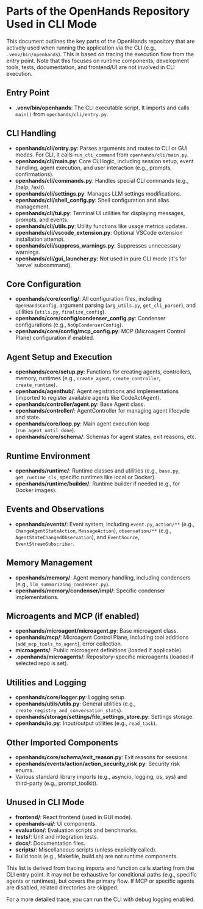 # Parts of the OpenHands Repository Used in CLI Mode

This document outlines the key parts of the OpenHands repository that are actively used when running the application via the CLI (e.g., `.venv/bin/openhands`). This is based on tracing the execution flow from the entry point. Note that this focuses on runtime components; development tools, tests, documentation, and frontend/UI are not involved in CLI execution.

## Entry Point
- **.venv/bin/openhands**: The CLI executable script. It imports and calls `main()` from `openhands/cli/entry.py`.

## CLI Handling
- **openhands/cli/entry.py**: Parses arguments and routes to CLI or GUI modes. For CLI, it calls `run_cli_command` from `openhands/cli/main.py`.
- **openhands/cli/main.py**: Core CLI logic, including session setup, event handling, agent execution, and user interaction (e.g., prompts, confirmations).
- **openhands/cli/commands.py**: Handles special CLI commands (e.g., /help, /exit).
- **openhands/cli/settings.py**: Manages LLM settings modifications.
- **openhands/cli/shell_config.py**: Shell configuration and alias management.
- **openhands/cli/tui.py**: Terminal UI utilities for displaying messages, prompts, and events.
- **openhands/cli/utils.py**: Utility functions like usage metrics updates.
- **openhands/cli/vscode_extension.py**: Optional VSCode extension installation attempt.
- **openhands/cli/suppress_warnings.py**: Suppresses unnecessary warnings.
- **openhands/cli/gui_launcher.py**: Not used in pure CLI mode (it's for 'serve' subcommand).

## Core Configuration
- **openhands/core/config/**: All configuration files, including `OpenHandsConfig`, argument parsing (`arg_utils.py`, `get_cli_parser`), and utilities (`utils.py`, `finalize_config`).
- **openhands/core/config/condenser_config.py**: Condenser configurations (e.g., `NoOpCondenserConfig`).
- **openhands/core/config/mcp_config.py**: MCP (Microagent Control Plane) configuration if enabled.

## Agent Setup and Execution
- **openhands/core/setup.py**: Functions for creating agents, controllers, memory, runtimes (e.g., `create_agent`, `create_controller`, `create_runtime`).
- **openhands/agenthub/**: Agent registrations and implementations (imported to register available agents like CodeActAgent).
- **openhands/controller/agent.py**: Base Agent class.
- **openhands/controller/**: AgentController for managing agent lifecycle and state.
- **openhands/core/loop.py**: Main agent execution loop (`run_agent_until_done`).
- **openhands/core/schema/**: Schemas for agent states, exit reasons, etc.

## Runtime Environment
- **openhands/runtime/**: Runtime classes and utilities (e.g., `base.py`, `get_runtime_cls`, specific runtimes like local or Docker).
- **openhands/runtime/builder/**: Runtime builder if needed (e.g., for Docker images).

## Events and Observations
- **openhands/events/**: Event system, including `event.py`, `action/**` (e.g., `ChangeAgentStateAction`, `MessageAction`), `observation/**` (e.g., `AgentStateChangedObservation`), and `EventSource`, `EventStreamSubscriber`.

## Memory Management
- **openhands/memory/**: Agent memory handling, including condensers (e.g., `llm_summarizing_condenser.py`).
- **openhands/memory/condenser/impl/**: Specific condenser implementations.

## Microagents and MCP (if enabled)
- **openhands/microagent/microagent.py**: Base microagent class.
- **openhands/mcp/**: Microagent Control Plane, including tool additions (`add_mcp_tools_to_agent`), error collection.
- **microagents/**: Public microagent definitions (loaded if applicable).
- **.openhands/microagents/**: Repository-specific microagents (loaded if selected repo is set).

## Utilities and Logging
- **openhands/core/logger.py**: Logging setup.
- **openhands/utils/utils.py**: General utilities (e.g., `create_registry_and_conversation_stats`).
- **openhands/storage/settings/file_settings_store.py**: Settings storage.
- **openhands/io.py**: Input/output utilities (e.g., `read_task`).

## Other Imported Components
- **openhands/core/schema/exit_reason.py**: Exit reasons for sessions.
- **openhands/events/action/action_security_risk.py**: Security risk enums.
- Various standard library imports (e.g., asyncio, logging, os, sys) and third-party (e.g., prompt_toolkit).

## Unused in CLI Mode
- **frontend/**: React frontend (used in GUI mode).
- **openhands-ui/**: UI components.
- **evaluation/**: Evaluation scripts and benchmarks.
- **tests/**: Unit and integration tests.
- **docs/**: Documentation files.
- **scripts/**: Miscellaneous scripts (unless explicitly called).
- Build tools (e.g., Makefile, build.sh) are not runtime components.

This list is derived from tracing imports and function calls starting from the CLI entry point. It may not be exhaustive for conditional paths (e.g., specific agents or runtimes), but covers the primary flow. If MCP or specific agents are disabled, related directories are skipped.

For a more detailed trace, you can run the CLI with debug logging enabled.